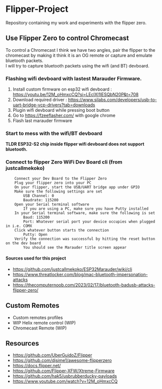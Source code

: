 # Flipper-Project
Repository containing my work and experiments with the flipper zero.

## Use Flipper Zero to control Chromecast
To control a Chromecast I think we have two angles, pair the flipper to the chromecast by making it think it is an OG remote or capture and emulate bluetooth packets.  
I will try to capture bluetooth packets using the wifi (and BT) devboard.
### Flashing wifi devboard with lastest Marauder Firmware.
1) Install custom firmware on esp32 wifi devboard : https://youtu.be/12M_oHmxcCQ?si=LEclXl1lESQbN20P&t=708
2) Download required driver : https://www.silabs.com/developers/usb-to-uart-bridge-vcp-drivers?tab=downloads
3) Plugin wifi devboard while pressing boot button
4) Go to https://fzeeflasher.com/ with google chrome
5) Flash last marauder firmware
### Start to mess with the wifi/BT devboard
**TLDR ESP32-S2 chip inside flipper wifi devboard does not support bluetooth.**

### Connect to flipper Zero WiFi Dev Board cli (from justcallmekoko)
```
    Connect your Dev Board to the Flipper Zero
    Plug your flipper zero into your PC
    On your flipper, start the USB/UART bridge app under GPIO
    Make sure the following settings are set
        USB Channel: 0
        Baudrate: 115200
    Open your Serial terminal software
        If you are using a PC, make sure you have Putty installed
    In your Serial terminal software, make sure the following is set
        Baud: 115200
        Port: Whatever serial port your device occupies when plugged in i.e. COMX
    Click whatever button starts the connection
        Putty: Open
    Verify the connection was successful by hitting the reset button on the dev board
        You should see the Marauder title screen appear
```

#### Sources used for this project
- https://github.com/justcallmekoko/ESP32Marauder/wiki/cli
- https://www.threatlocker.com/blog/mac-bluetooth-impersonation-attacks
- https://thecomputernoob.com/2023/02/17/bluetooth-badusb-attacks-flipper-zero/

## Custom Remotes
- Custom remotes profiles
- WIP Helix remote control (WIP)
- Chromecast Remote (WIP)

## Resources
- https://github.com/UberGuidoZ/Flipper
- https://github.com/djsime1/awesome-flipperzero
- https://docs.flipper.net/
- https://github.com/Flipper-XFW/Xtreme-Firmware
- https://github.com/hak5/usbrubberducky-payloads
- https://www.youtube.com/watch?v=12M_oHmxcCQ

